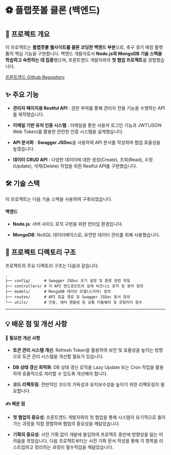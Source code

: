 # ⚽ 플랩풋볼 클론 (백엔드)


## 🚀 프로젝트 개요

이 프로젝트는 **플랩풋볼 웹사이트를 클론 코딩한 백엔드 부분**으로, 축구 경기 매칭 플랫폼의 핵심 기능을 구현합니다. 백엔드 개발자로서 **Node.js와 MongoDB 기술 스택을 학습하고 숙련하는 데 집중**했으며, 프론트엔드 개발자와의 **첫 협업 프로젝트**를 경험했습니다.

[프론트엔드 Github Repository]([https://github.com/](https://github.com/jyan-Kim/plab))

## ✨ 주요 기능

- **관리자 페이지용 Restful API** : 권한 부여를 통해 관리자 전용 기능을 수행하는 API를 제작했습니다.

- **이메일 기반 유저 인증 시스템** : 이메일을 통한 사용자 로그인 기능과 JWT(JSON Web Token)를 활용한 안전한 인증 시스템을 설계했습니다.

- **API 문서화** : **Swagger JSDoc**을 사용하여 API 문서를 작성하여 협업 효율성을 높였습니다.

- **데이터 CRUD API** : 다양한 데이터에 대한 생성(Create), 조회(Read), 수정(Update), 삭제(Delete) 작업을 위한 Restful API를 구현했습니다.

## 🛠️ 기술 스택

이 프로젝트는 다음 기술 스택을 사용하여 구축되었습니다.

#### 백엔드

- **Node.js**: 서버 사이드 로직 구현을 위한 런타임 환경입니다.

- **MongoDB**: NoSQL 데이터베이스로, 유연한 데이터 관리를 위해 사용했습니다.

## 📂 프로젝트 디렉토리 구조

프로젝트의 주요 디렉토리 구조는 다음과 같습니다.

```
.
├── config/      # Swagger JSDoc 초기 설정 및 환경 관련 파일
├── controllers/ # 각 API 엔드포인트의 실제 비즈니스 로직 및 동작 정의
├── models/      # MongoDB 데이터 모델(스키마) 정의
├── routes/      # API 호출 경로 및 Swagger JSDoc 문서 정의
└── utils/       # 인증, 에러 핸들링 등 공통 미들웨어 및 유틸리티 함수

```

<hr>

## 💡 배운 점 및 개선 사항

#### 🤔 필요한 개선 사항

- **토큰 관리 시스템 개선**: Refresh Token을 활용하여 보안 및 효율성을 높이는 방향으로 토큰 관리 시스템을 개선할 필요가 있습니다.

- **DB 상태 갱신 최적화**: DB 상태 갱신 로직을 Lazy Update 또는 Cron 작업을 활용하여 효율적으로 처리할 수 있도록 개선해야 합니다.

- **코드 리팩토링**: 전반적인 코드의 가독성과 유지보수성을 높이기 위한 리팩토링이 필요합니다.

#### ✍️ 배운 점

- **첫 협업의 중요성**: 프론트엔드 개발자와의 첫 협업을 통해 시스템이 유기적으로 돌아가는 과정을 직접 경험하며 협업의 중요성을 깨달았습니다.

- **기획의 중요성**: 사전 기획 없이 개발에 돌입하여 프로젝트 중반에 방향성을 잃는 어려움을 겪었습니다. 다음 프로젝트부터는 사전 기획 문서 작성을 통해 각 항목을 리스트업하고 정리하는 과정이 필수적임을 깨달았습니다.
